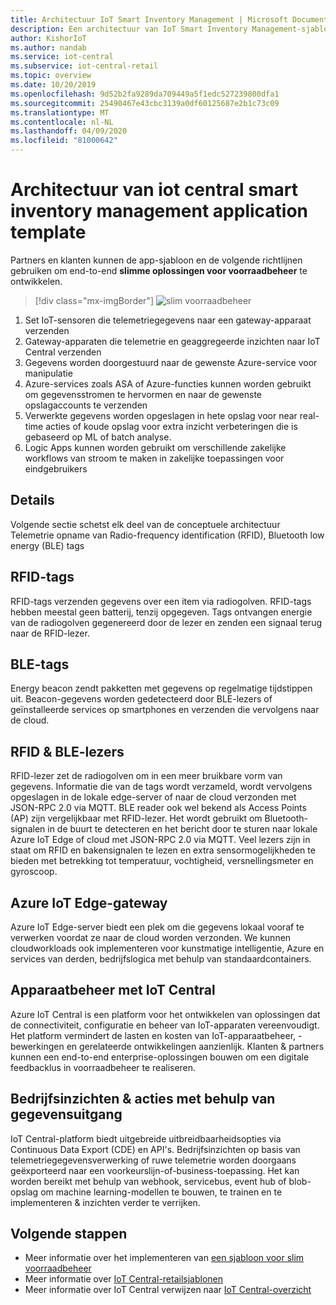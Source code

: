 ```yaml
---
title: Architectuur IoT Smart Inventory Management | Microsoft Documenten
description: Een architectuur van IoT Smart Inventory Management-sjabloon voor IoT Central
author: KishorIoT
ms.author: nandab
ms.service: iot-central
ms.subservice: iot-central-retail
ms.topic: overview
ms.date: 10/20/2019
ms.openlocfilehash: 9d52b2fa9289da709449a5f1edc527239800dfa1
ms.sourcegitcommit: 25490467e43cbc3139a0df60125687e2b1c73c09
ms.translationtype: MT
ms.contentlocale: nl-NL
ms.lasthandoff: 04/09/2020
ms.locfileid: "81000642"
---
```

# <a name="architecture-of-iot-central-smart-inventory-management-application-template"></a>Architectuur van iot central smart inventory management application template

Partners en klanten kunnen de app-sjabloon en de volgende richtlijnen gebruiken om end-to-end **slimme oplossingen voor voorraadbeheer** te ontwikkelen.

> [!div class="mx-imgBorder"]
> ![slim voorraadbeheer](./media/concept-smart-inventory-mgmt-architecture/smart-inventory-management-architecture.png)

1. Set IoT-sensoren die telemetriegegevens naar een gateway-apparaat verzenden
2. Gateway-apparaten die telemetrie en geaggregeerde inzichten naar IoT Central verzenden
3. Gegevens worden doorgestuurd naar de gewenste Azure-service voor manipulatie
4. Azure-services zoals ASA of Azure-functies kunnen worden gebruikt om gegevensstromen te hervormen en naar de gewenste opslagaccounts te verzenden 
5. Verwerkte gegevens worden opgeslagen in hete opslag voor near real-time acties of koude opslag voor extra inzicht verbeteringen die is gebaseerd op ML of batch analyse. 
6. Logic Apps kunnen worden gebruikt om verschillende zakelijke workflows van stroom te maken in zakelijke toepassingen voor eindgebruikers

## <a name="details"></a>Details
Volgende sectie schetst elk deel van de conceptuele architectuur Telemetrie opname van Radio-frequency identification (RFID), Bluetooth low energy (BLE) tags

## <a name="rfid-tags"></a>RFID-tags
RFID-tags verzenden gegevens over een item via radiogolven. RFID-tags hebben meestal geen batterij, tenzij opgegeven. Tags ontvangen energie van de radiogolven gegenereerd door de lezer en zenden een signaal terug naar de RFID-lezer.

## <a name="ble-tags"></a>BLE-tags
Energy beacon zendt pakketten met gegevens op regelmatige tijdstippen uit. Beacon-gegevens worden gedetecteerd door BLE-lezers of geïnstalleerde services op smartphones en verzenden die vervolgens naar de cloud.

## <a name="rfid--ble-readers"></a>RFID & BLE-lezers
RFID-lezer zet de radiogolven om in een meer bruikbare vorm van gegevens. Informatie die van de tags wordt verzameld, wordt vervolgens opgeslagen in de lokale edge-server of naar de cloud verzonden met JSON-RPC 2.0 via MQTT.
BLE reader ook wel bekend als Access Points (AP) zijn vergelijkbaar met RFID-lezer. Het wordt gebruikt om Bluetooth-signalen in de buurt te detecteren en het bericht door te sturen naar lokale Azure IoT Edge of cloud met JSON-RPC 2.0 via MQTT.
Veel lezers zijn in staat om RFID en bakensignalen te lezen en extra sensormogelijkheden te bieden met betrekking tot temperatuur, vochtigheid, versnellingsmeter en gyroscoop.

## <a name="azure-iot-edge-gateway"></a>Azure IoT Edge-gateway
Azure IoT Edge-server biedt een plek om die gegevens lokaal vooraf te verwerken voordat ze naar de cloud worden verzonden. We kunnen cloudworkloads ook implementeren voor kunstmatige intelligentie, Azure en services van derden, bedrijfslogica met behulp van standaardcontainers.

## <a name="device-management-with-iot-central"></a>Apparaatbeheer met IoT Central 
Azure IoT Central is een platform voor het ontwikkelen van oplossingen dat de connectiviteit, configuratie en beheer van IoT-apparaten vereenvoudigt. Het platform vermindert de lasten en kosten van IoT-apparaatbeheer, -bewerkingen en gerelateerde ontwikkelingen aanzienlijk. Klanten & partners kunnen een end-to-end enterprise-oplossingen bouwen om een digitale feedbacklus in voorraadbeheer te realiseren.

## <a name="business-insights--actions-using-data-egress"></a>Bedrijfsinzichten & acties met behulp van gegevensuitgang 
IoT Central-platform biedt uitgebreide uitbreidbaarheidsopties via Continuous Data Export (CDE) en API's. Bedrijfsinzichten op basis van telemetriegegevensverwerking of ruwe telemetrie worden doorgaans geëxporteerd naar een voorkeurslijn-of-business-toepassing. Het kan worden bereikt met behulp van webhook, servicebus, event hub of blob-opslag om machine learning-modellen te bouwen, te trainen en te implementeren & inzichten verder te verrijken.

## <a name="next-steps"></a>Volgende stappen
* Meer informatie over het implementeren van [een sjabloon voor slim voorraadbeheer](./tutorial-iot-central-smart-inventory-management.md)
* Meer informatie over [IoT Central-retailsjablonen](./overview-iot-central-retail.md)
* Meer informatie over IoT Central verwijzen naar [IoT Central-overzicht](../core/overview-iot-central.md)
